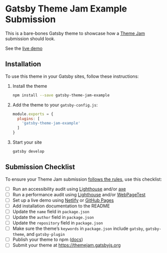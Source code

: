 # Gatsby Theme Jam Example Submission

This is a bare-bones Gatsby theme to showcase how a [Theme Jam](https://themejam.gatsbyjs.org) submission should look.

See the [live demo](https://gatsby-theme-jam-example.netlify.com)

## Installation

To use this theme in your Gatsby sites, follow these instructions:

1.  Install the theme
    ```sh
    npm install --save gatsby-theme-jam-example
    ```

2.  Add the theme to your `gatsby-config.js`:
    ```js
    module.exports = {
      plugins: [
        'gatsby-theme-jam-example'
      ]
    }
    ```

3.  Start your site
    ```sh
    gatsby develop
    ```

## Submission Checklist

To ensure your Theme Jam submission [follows the rules](https://themejam.gatsbyjs.org/rules), use this checklist:

- [ ] Run an accessibility audit using [Lighthouse][] and/or [axe][]
- [ ] Run a performance audit using [Lighthouse][] and/or [WebPageTest][]
- [ ] Set up a live demo using [Netlify][] or [GitHub Pages][]
- [ ] Add installation documentation to the README
- [ ] Update the `name` field in `package.json`
- [ ] Update the `author` field in `package.json`
- [ ] Update the `repository` field in `package.json`
- [ ] Make sure the theme’s `keywords` in `package.json` include `gatsby`, `gatsby-theme`, and `gatsby-plugin`
- [ ] Publish your theme to npm ([docs][npmpublish])
- [ ] Submit your theme at https://themejam.gatsbyjs.org

[Lighthouse]: https://developers.google.com/web/tools/lighthouse/
[axe]: https://www.deque.com/axe/
[WebPageTest]: http://webpagetest.org/
[Netlify]: https://netlify.com
[GitHub Pages]: https://pages.github.com/
[npmpublish]: https://docs.npmjs.com/cli/publish
